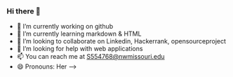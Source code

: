 ### Hi there 👋
- 🔭 I’m currently working on github
- 🌱 I’m currently learning markdown & HTML
- 👯 I’m looking to collaborate on Linkedin, Hackerrank, opensourceproject
- 🤔 I’m looking for help with web applications
- 📫 You can reach me at S554768@nwmissouri.edu
- 😄 Pronouns: Her
-->
